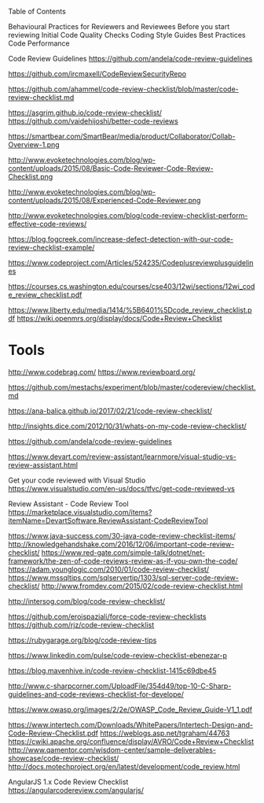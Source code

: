 
Table of Contents

Behavioural Practices for Reviewers and Reviewees
Before you start reviewing
Initial Code Quality Checks
Coding Style Guides
Best Practices
Code Performance

Code Review Guidelines
https://github.com/andela/code-review-guidelines

https://github.com/ircmaxell/CodeReviewSecurityRepo

https://github.com/ahammel/code-review-checklist/blob/master/code-review-checklist.md


https://asgrim.github.io/code-review-checklist/
https://github.com/vaidehijoshi/better-code-reviews


https://smartbear.com/SmartBear/media/product/Collaborator/Collab-Overview-1.png

http://www.evoketechnologies.com/blog/wp-content/uploads/2015/08/Basic-Code-Reviewer-Code-Review-Checklist.png

http://www.evoketechnologies.com/blog/wp-content/uploads/2015/08/Experienced-Code-Reviewer.png


http://www.evoketechnologies.com/blog/code-review-checklist-perform-effective-code-reviews/

https://blog.fogcreek.com/increase-defect-detection-with-our-code-review-checklist-example/

https://www.codeproject.com/Articles/524235/Codeplusreviewplusguidelines

https://courses.cs.washington.edu/courses/cse403/12wi/sections/12wi_code_review_checklist.pdf

https://www.liberty.edu/media/1414/%5B6401%5Dcode_review_checklist.pdf
https://wiki.openmrs.org/display/docs/Code+Review+Checklist

# Tools
http://www.codebrag.com/
https://www.reviewboard.org/

https://github.com/mestachs/experiment/blob/master/codereview/checklist.md

https://ana-balica.github.io/2017/02/21/code-review-checklist/

http://insights.dice.com/2012/10/31/whats-on-my-code-review-checklist/

https://github.com/andela/code-review-guidelines

https://www.devart.com/review-assistant/learnmore/visual-studio-vs-review-assistant.html

Get your code reviewed with Visual Studio
https://www.visualstudio.com/en-us/docs/tfvc/get-code-reviewed-vs

Review Assistant - Code Review Tool
https://marketplace.visualstudio.com/items?itemName=DevartSoftware.ReviewAssistant-CodeReviewTool



https://www.java-success.com/30-java-code-review-checklist-items/
http://knowledgehandshake.com/2016/12/06/important-code-review-checklist/
https://www.red-gate.com/simple-talk/dotnet/net-framework/the-zen-of-code-reviews-review-as-if-you-own-the-code/
https://adam.younglogic.com/2010/01/code-review-checklist/
https://www.mssqltips.com/sqlservertip/1303/sql-server-code-review-checklist/
http://www.fromdev.com/2015/02/code-review-checklist.html

http://intersog.com/blog/code-review-checklist/




https://github.com/eroispaziali/force-code-review-checklists
https://github.com/rjz/code-review-checklist

https://rubygarage.org/blog/code-review-tips

https://www.linkedin.com/pulse/code-review-checklist-ebenezar-p

https://blog.mavenhive.in/code-review-checklist-1415c69dbe45

http://www.c-sharpcorner.com/UploadFile/354d49/top-10-C-Sharp-guidelines-and-code-reviews-checklist-for-develope/

https://www.owasp.org/images/2/2e/OWASP_Code_Review_Guide-V1_1.pdf

https://www.intertech.com/Downloads/WhitePapers/Intertech-Design-and-Code-Review-Checklist.pdf
https://weblogs.asp.net/tgraham/44763
https://cwiki.apache.org/confluence/display/AVRO/Code+Review+Checklist
http://www.qamentor.com/wisdom-center/sample-deliverables-showcase/code-review-checklist/
http://docs.motechproject.org/en/latest/development/code_review.html

AngularJS 1.x Code Review Checklist
https://angularcodereview.com/angularjs/

